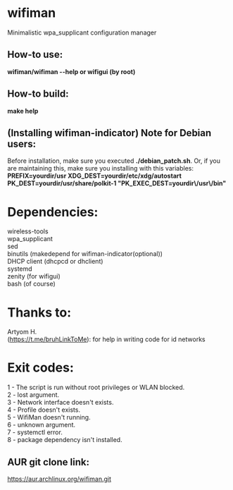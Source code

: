 # wifiman
Minimalistic wpa_supplicant configuration manager

## How-to use:

**wifiman/wifiman --help or wifigui (by root)**

## How-to build:

**make help**

## (Installing wifiman-indicator) Note for Debian users:

Before installation, make sure you executed __./debian_patch.sh__. Or, if you are maintaining this, make sure you installing with this variables: \
**PREFIX=yourdir/usr XDG_DEST=yourdir/etc/xdg/autostart PK_DEST=yourdir/usr/share/polkit-1 "PK_EXEC_DEST=yourdir\\/usr\\/bin"**

# Dependencies:

wireless-tools \
wpa_supplicant \
sed \
binutils (makedepend for wifiman-indicator(optional)) \
DHCP client (dhcpcd or dhclient) \
systemd \
zenity (for wifigui) \
bash (of course)

# Thanks to:
Artyom H. \
(https://t.me/bruhLinkToMe): for help in writing code for id networks

# Exit codes:
1 - The script is run without root privileges or WLAN blocked. \
2 - lost argument. \
3 - Network interface doesn't exists. \
4 - Profile doesn't exists. \
5 - WifiMan doesn't running. \
6 - unknown argument. \
7 - systemctl error. \
8 - package dependency isn't installed.

## AUR git clone link:

https://aur.archlinux.org/wifiman.git
